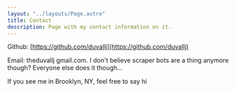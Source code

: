 ```yaml
---
layout: "../layouts/Page.astro"
title: Contact
description: Page with my contact information on it.
---
```


Github: [https://github.com/duvallj](https://github.com/duvallj)

Email: theduvallj&nbsp;gmail.com. I don't believe scraper bots are a thing
anymore though? Everyone else does it though...

If you see me in Brooklyn, NY, feel free to say hi
